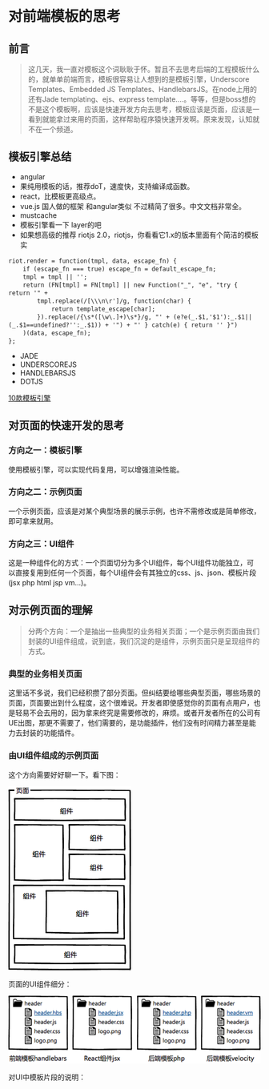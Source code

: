# 对前端模板的思考

## 前言

> 这几天，我一直对模板这个词耿耿于怀。暂且不去思考后端的工程模板什么的，就单单前端而言，模板很容易让人想到的是模板引擎，Underscore Templates、Embedded JS Templates、HandlebarsJS。在node上用的还有Jade templating、ejs、express template....。等等，但是boss想的不是这个模板啊，应该是快速开发方向去思考，模板应该是页面，应该是一看到就能拿过来用的页面，这样帮助程序猿快速开发啊。原来发现，认知就不在一个频道。

## 模板引擎总结
- angular
- 果纯用模板的话，推荐doT，速度快，支持编译成函数。
- react，比模板更高级点。
- vue.js 国人做的框架 和angular类似 不过精简了很多。中文文档非常全。
- mustcache
- 模板引擎看一下 layer的吧
- 如果想高级的推荐 riotjs 2.0，riotjs，你看看它1.x的版本里面有个简洁的模板实

```
riot.render = function(tmpl, data, escape_fn) {
    if (escape_fn === true) escape_fn = default_escape_fn;
    tmpl = tmpl || '';
    return (FN[tmpl] = FN[tmpl] || new Function("_", "e", "try { return '" +
        tmpl.replace(/[\\\n\r']/g, function(char) {
            return template_escape[char];
        }).replace(/{\s*([\w\.]+)\s*}/g, "' + (e?e(_.$1,'$1'):_.$1||(_.$1==undefined?'':_.$1)) + '") + "' } catch(e) { return '' }")
    )(data, escape_fn);
};
```
- JADE
- UNDERSCOREJS
- HANDLEBARSJS
- DOTJS

[10款模板引擎](http://codecall.net/2014/04/23/10-best-javascript-template-engines-for-developers/)

## 对页面的快速开发的思考

### 方向之一：模板引擎

使用模板引擎，可以实现代码复用，可以增强渲染性能。

### 方向之二：示例页面

一个示例页面，应该是对某个典型场景的展示示例，也许不需修改或是简单修改，即可拿来就用。

### 方向之三：UI组件

这是一种组件化的方式：一个页面切分为多个UI组件，每个UI组件功能独立，可以直接复用到任何一个页面，每个UI组件会有其独立的css、js、json、模板片段(jsx php html jsp vm...)。

## 对示例页面的理解

> 分两个方向：一个是抽出一些典型的业务相关页面；一个是示例页面由我们封装的UI组件组成，说到底，我们沉淀的是组件，示例页面只是呈现组件的方式。

### 典型的业务相关页面

这里话不多说，我们已经积攒了部分页面。但纠结要给哪些典型页面，哪些场景的页面，页面要出到什么程度，这个很难说。开发者即使感觉你的页面有点用户，也是轻易不会去用的，因为拿来终究是需要修改的，麻烦。或者开发者所在的公司有UE出图，那更不需要了，他们需要的，是功能插件，他们没有时间精力甚至是能力去封装的功能插件。

### 由UI组件组成的示例页面

这个方向需要好好聊一下。看下图：

![page](/img/page.png)

页面的UI组件细分：

![templates](/img/templates.png)

对UI中模板片段的说明：
